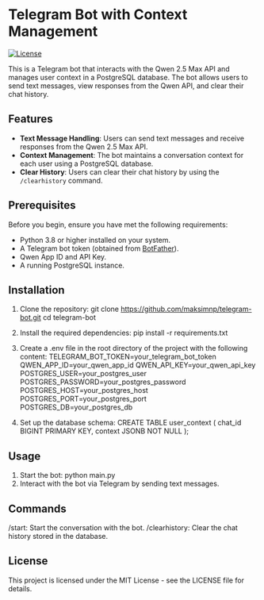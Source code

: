 # Telegram Bot with Context Management

[![License](https://img.shields.io/badge/License-MIT-blue.svg)](https://opensource.org/licenses/MIT)

This is a Telegram bot that interacts with the Qwen 2.5 Max API and manages user context in a PostgreSQL database. The bot allows users to send text messages, view responses from the Qwen API, and clear their chat history.

## Features

- **Text Message Handling**: Users can send text messages and receive responses from the Qwen 2.5 Max API.
- **Context Management**: The bot maintains a conversation context for each user using a PostgreSQL database.
- **Clear History**: Users can clear their chat history by using the `/clearhistory` command.

## Prerequisites

Before you begin, ensure you have met the following requirements:

- Python 3.8 or higher installed on your system.
- A Telegram bot token (obtained from [BotFather](https://core.telegram.org/bots#botfather)).
- Qwen App ID and API Key.
- A running PostgreSQL instance.

## Installation

1. Clone the repository:
   git clone https://github.com/maksimnp/telegram-bot.git
   cd telegram-bot

2. Install the required dependencies:
    pip install -r requirements.txt
3. Create a .env file in the root directory of the project with the following content:
   TELEGRAM_BOT_TOKEN=your_telegram_bot_token
   QWEN_APP_ID=your_qwen_app_id
   QWEN_API_KEY=your_qwen_api_key
   POSTGRES_USER=your_postgres_user
   POSTGRES_PASSWORD=your_postgres_password
   POSTGRES_HOST=your_postgres_host
   POSTGRES_PORT=your_postgres_port
   POSTGRES_DB=your_postgres_db
4. Set up the database schema:
CREATE TABLE user_context (
    chat_id BIGINT PRIMARY KEY,
    context JSONB NOT NULL
);
## Usage
1. Start the bot:
python main.py
2. Interact with the bot via Telegram by sending text messages.
## Commands
  /start: Start the conversation with the bot.
  /clearhistory: Clear the chat history stored in the database.
## License
This project is licensed under the MIT License - see the LICENSE file for details.




